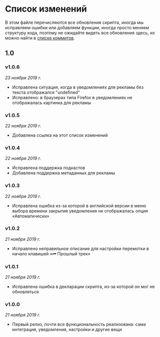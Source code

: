 # Список изменений

В этом файле перечисляются все обновления скрипта, иногда мы исправляем ошибки или добавляем функции, иногда просто меняем структуру кода, поэтому не ожидайте видеть все обновления здесь, их можно найти в [списке коммитов](https://github.com/Sasha-Sorokin/ymusic_msa/commits/master).

## 1.0

### v1.0.6

*23 ноября 2019 г.*

- Исправлена ситуация, когда в уведомлениях для рекламы без текста отображался "undefined"
- Исправлено: в браузерах типа Firefox в уведомлениях не отображалась картинка для рекламы

### v1.0.5

*22 ноября 2019 г.*

- Добавлена ссылка на этот список изменений

### v1.0.4

*22 ноября 2019 г.*

- Исправлена поддержка подкастов
- Добавлена поддержка метаданных для рекламы

### v1.0.3

*22 ноября 2019 г.*

- Исправлена ошибка из-за которой в английской версии в меню выбора времени закрытия уведомления не отображалась опция «Автоматически»

### v1.0.2

*21 ноября 2019 г.*

- Исправлено неправильное описание для настройки перемотки в начало клавишей «⏮ Прошлый трек»

### v1.0.1

*21 ноября 2019 г.*

- Исправлена ошибка в декларации скрипта, из-за которой он мог не обновляться

### v1.0.0

*21 ноября 2019 г.*

- Первый релиз, почти вся функциональность реализована: сама интеграция, уведомления, настройки и другие вещи
